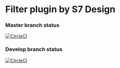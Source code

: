 # Filter plugin by S7 Design

### Master branch status
[![CircleCI](https://circleci.com/bb/nenadteam/filter-plugin/tree/master.svg?style=svg)](https://circleci.com/bb/nenadteam/filter-plugin/tree/master)
### Develop branch status
[![CircleCI](https://circleci.com/bb/nenadteam/filter-plugin/tree/develop.svg?style=svg)](https://circleci.com/bb/nenadteam/filter-plugin/tree/develop)